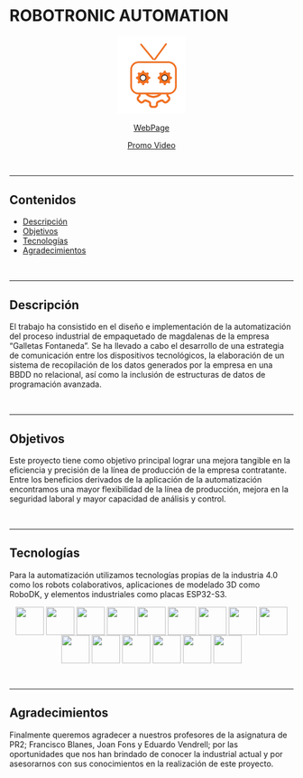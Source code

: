 # ROBOTRONIC AUTOMATION
</p>
<p align="center">
    <img src="./assets/images/robot2_sin_fondo.png" width="120px">
</p>

<p align="center">
    <a href="https://tamala24.github.io/ROBOTRONIC_WEB/">WebPage</a>
<br>
</p>
<p align="center">
     <a href="https://youtu.be/lWvmaNaFN50?feature=shared">Promo Video</a>
<br>
</p>

<br>

---

## Contenidos
  - [Descripción](#descripción)
  - [Objetivos](#objetivos)
  - [Tecnologías](#tecnologías)
  - [Agradecimientos](#agradecimientos)

<br>

---


## Descripción
El trabajo ha consistido en el diseño e implementación de la automatización del proceso industrial de empaquetado de magdalenas de la empresa “Galletas Fontaneda”. Se ha llevado a cabo el desarrollo de una estrategia de comunicación entre los dispositivos tecnológicos, la elaboración de un sistema de recopilación de los datos generados por la empresa en una BBDD no relacional, así como la inclusión de estructuras de datos de programación avanzada.

<br>

---

## Objetivos
Este proyecto tiene como objetivo principal lograr una mejora tangible en la eficiencia y precisión de la línea de producción de la empresa contratante. Entre los beneficios derivados de la aplicación de la automatización encontramos una mayor flexibilidad de la línea de producción, mejora en la seguridad laboral y mayor capacidad de análisis y control.

<br>

---

## Tecnologías

Para la automatización utilizamos tecnologías propias de la industria 4.0 como los robots colaborativos, aplicaciones de modelado 3D como RoboDK, y elementos industriales como placas ESP32-S3.

<p align="center">
    <img height=50 width=50 align="center" src="./images/robodk_logo.jpg" />
    <img height=50 width=50 align="center" src="./images/ur_logo.jpg" />
    <img height=50 width=50 align="center" src="./images/c++_logo.jpg" />
    <img height=50 width=50 align="center" src="./images/c_logo.jpg" />
    <img height=50 width=50 align="center" src="./images/arduino_logo.jpg" />
    <img height=50 width=50 align="center" src="./images/PYTHON.png" />
    <img height=50 width=50 align="center" src="./images/mongodb_logo.jpg" />
    <img height=50 width=50 align="center" src="./images/BLENDER.png" />
    <img height=50 width=50 align="center" src="./images/TINKERCAD.png" />
    <img height=50 width=50 align="center" src="./images/GANTT.png" />
    <img height=50 width=50 align="center" src="./images/trello_logo.jpg" />
    <img height=50 width=50 align="center" src="./images/git_logo.jpg" />
    <img height=50 width=50 align="center" src="./images/github_logo.jpg" />
    <img height=50 width=50 align="center" src="./images/CANVA.png" />
    <img height=50 width=50 align="center" src="./images/PW_POINT.png" />
        
<br>
</p>

<br>

---

## Agradecimientos

Finalmente queremos agradecer a nuestros profesores de la asignatura de PR2; Francisco Blanes, Joan Fons y Eduardo Vendrell; por las oportunidades que nos han brindado de conocer la industrial actual y por asesorarnos con sus conocimientos en la realización de este proyecto. 

